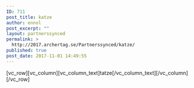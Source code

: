 ```yaml
---
ID: 711
post_title: katze
author: ennol
post_excerpt: ""
layout: partnerssynced
permalink: >
  http://2017.archertag.se/Partnerssynced/katze/
published: true
post_date: 2017-11-01 14:49:55
---
```

[vc_row][vc_column][vc_column_text]tatze[/vc_column_text][/vc_column][/vc_row]